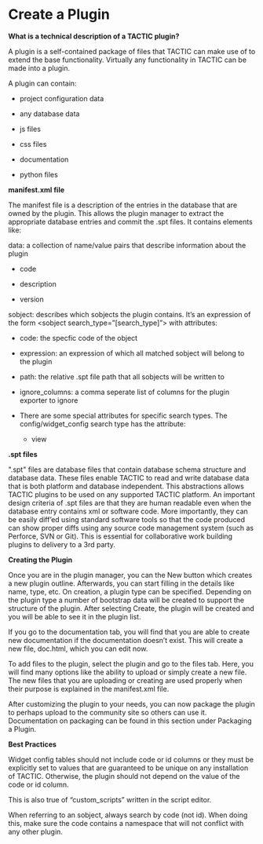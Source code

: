 # Create a Plugin

**What is a technical description of a TACTIC plugin?**

A plugin is a self-contained package of files that TACTIC can make use
of to extend the base functionality. Virtually any functionality in
TACTIC can be made into a plugin.

A plugin can contain:

-   project configuration data

-   any database data

-   js files

-   css files

-   documentation

-   python files

**manifest.xml file**

The manifest file is a description of the entries in the database that
are owned by the plugin. This allows the plugin manager to extract the
appropriate database entries and commit the .spt files. It contains
elements like:

data: a collection of name/value pairs that describe information about
the plugin

-   code

-   description

-   version

sobject: describes which sobjects the plugin contains. It’s an
expression of the form &lt;sobject search\_type=”\[search\_type\]”&gt; with
attributes:

-   code: the specfic code of the object

-   expression: an expression of which all matched sobject will belong to
    the plugin

-   path: the relative .spt file path that all sobjects will be written to

-   ignore\_columns: a comma seperate list of columns for the plugin
    exporter to ignore

-   There are some special attributes for specific search types. The
    config/widget\_config search type has the attribute:

    -   view

**.spt files**

".spt" files are database files that contain database schema structure and
database data. These files enable TACTIC to read and write database data
that is both platform and database independent. This abstractions allows
TACTIC plugins to be used on any supported TACTIC platform. An important
design criteria of .spt files are that they are human readable even when
the database entry contains xml or software code. More importantly, they
can be easily diff’ed using standard software tools so that the code
produced can show proper diffs using any source code management system
(such as Perforce, SVN or Git). This is essential for collaborative work
building plugins to delivery to a 3rd party.

**Creating the Plugin**

Once you are in the plugin manager, you can the New button which creates
a new plugin outline. Afterwards, you can start filling in the details
like name, type, etc. On creation, a plugin type can be specified.
Depending on the plugin type a number of bootstrap data will be created
to support the structure of the plugin. After selecting Create, the
plugin will be created and you will be able to see it in the plugin
list.

If you go to the documentation tab, you will find that you are able to
create new documentation if the documentation doesn’t exist. This will
create a new file, doc.html, which you can edit now.

To add files to the plugin, select the plugin and go to the files tab.
Here, you will find many options like the ability to upload or simply
create a new file. The new files that you are uploading or creating are
used properly when their purpose is explained in the manifest.xml file.

After customizing the plugin to your needs, you can now package the
plugin to perhaps upload to the community site so others can use it.
Documentation on packaging can be found in this section under Packaging
a Plugin.

**Best Practices**

Widget config tables should not include code or id columns or they must
be explicitly set to values that are guaranteed to be unique on any
installation of TACTIC. Otherwise, the plugin should not depend on the
value of the code or id column.

This is also true of “custom\_scripts” written in the script editor.

When referring to an sobject, always search by code (not id). When doing
this, make sure the code contains a namespace that will not conflict
with any other plugin.
